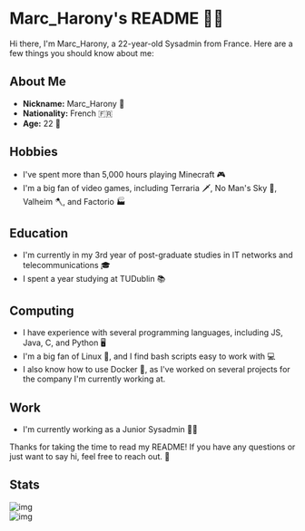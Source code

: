 # Marc_Harony's README 👨‍💻

Hi there, I'm Marc_Harony, a 22-year-old Sysadmin from France. Here are a few things you should know about me:

## About Me

- **Nickname:** Marc_Harony 🤵
- **Nationality:** French 🇫🇷
- **Age:** 22 🎂

## Hobbies

- I've spent more than 5,000 hours playing Minecraft 🎮
- I'm a big fan of video games, including Terraria 🗡️, No Man's Sky 🚀, Valheim 🪓, and Factorio 🏭

## Education

- I'm currently in my 3rd year of post-graduate studies in IT networks and telecommunications 🎓
- I spent a year studying at TUDublin 📚

## Computing

- I have experience with several programming languages, including JS, Java, C, and Python 🖥️
- I'm a big fan of Linux 🐧, and I find bash scripts easy to work with 💻
- I also know how to use Docker 🐳, as I've worked on several projects for the company I'm currently working at.

## Work

- I'm currently working as a Junior Sysadmin 👨‍💼

Thanks for taking the time to read my README! If you have any questions or just want to say hi, feel free to reach out. 👋

## Stats
![img](https://github-readme-stats.vercel.app/api?username=Marc-Harony&show_icons=true&theme=onedark) <br>
![img](https://github-readme-stats.vercel.app/api/top-langs/?username=Marc-Harony&show_icons=true&theme=onedark)

